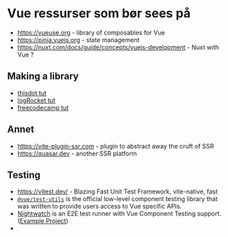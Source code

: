 
# Vue ressurser som bør sees på
- https://vueuse.org - library of composables for Vue
- https://pinia.vuejs.org - state management
- https://nuxt.com/docs/guide/concepts/vuejs-development - Nuxt with Vue ?

## Making a library
- [thisdot tut](https://www.thisdot.co/blog/how-to-create-and-deploy-a-vue-component-library-to-npm/)
- [logRocket tut](https://blog.logrocket.com/building-vue-3-component-library/)
- [freecodecamp tut](https://www.freecodecamp.org/news/how-to-create-and-publish-a-vue-component-library/)

## Annet
- https://vite-plugin-ssr.com - plugin to abstract away the cruft of SSR
- https://quasar.dev - another SSR platform


## Testing
- https://vitest.dev/ - Blazing Fast Unit Test Framework, vite-native, fast
- [`@vue/test-utils`](https://github.com/vuejs/test-utils) is the official low-level component testing library that was written to provide users access to Vue specific APIs.
- [Nightwatch](https://nightwatchjs.org/) is an E2E test runner with Vue Component Testing support. ([Example Project](https://github.com/nightwatchjs-community/todo-vue))
- 

